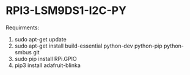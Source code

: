 # RPI3-LSM9DS1-I2C-PY

Requirments:
1.	sudo apt-get update
2.	sudo apt-get install build-essential python-dev python-pip python-smbus git 
3.	sudo pip install RPi.GPIO
4.	pip3 install adafruit-blinka



